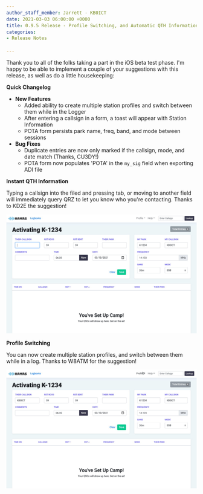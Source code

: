 ```yaml
---
author_staff_member: Jarrett - KB0ICT
date: 2021-03-03 06:00:00 +0000
title: 0.9.5 Release - Profile Switching, and Automatic QTH Information
categories:
- Release Notes

---
```

Thank you to all of the folks taking a part in the iOS beta test phase. I'm happy to be able to implement a couple of your suggestions with this release, as well as do a little housekeeping:

**Quick Changelog**

* **New Features**
  *  Added ability to create multiple station profiles and switch between them while in the Logger
  * After entering a callsign in a form, a toast will appear with Station Information
  * POTA form persists park name, freq, band, and mode between sessions
* **Bug Fixes**
  * Duplicate entries are now only marked if the callsign, mode, and date match (Thanks, CU3DY!)
  * POTA form now populates 'POTA' in the `my_sig` field when exporting ADI file

**Instant QTH Information**

Typing a callsign into the filed and pressing tab, or moving to another field will immediately query QRZ to let you know who you're contacting. Thanks to KD2E the suggestion!

![](/uploads/qth-toast.gif)

**Profile Switching**

You can now create multiple station profiles, and switch between them while in a log. Thanks to W8ATM for the suggestion!

![](/uploads/profile-switching.gif)